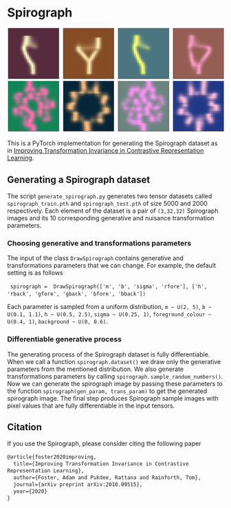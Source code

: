 # Spirograph

![Samples from Spirograph](/fig/spirograph4pic_1.png)
![Samples from Spirograph](/fig/spirograph4pic_2.png)

This is a PyTorch implementation for generating the Spirograph dataset as in [Improving Transformation Invariance in Contrastive Representation Learning](https://arxiv.org/abs/2010.09515).

## Generating a Spirograph dataset
The script `generate_spirograph.py` generates two tensor datasets called `spirograph_train.pth` and `spirograph_test.pth` of size 5000 and 2000 respectively. Each element of the dataset is a pair of `(3,32,32)` Spirograph images and its 10 corresponding generative and nuisance transformation parameters. 

### Choosing generative and transformations parameters
The input of the class `DrawSpirograph` contains generative and transformations parameters that we can change. For example, the default setting is as follows

``` spirograph =  DrawSpirograph(['m', 'b', 'sigma', 'rfore'], ['h', 'rback', 'gfore', 'gback', 'bfore', 'bback'])```

Each parameter is sampled from a uniform distribution, `m ~ U(2, 5)`, `b ~ U(0.1, 1.1)`, `h ~ U(0.5, 2.5)`, `sigma ~ U(0.25, 1)`, `foreground_colour ~ U(0.4, 1)`, `background ~ U(0, 0.6)`.


### Differentiable generative process
The generating process of the Spirograph dataset is fully differentiable. When we call a function `spirograph.dataset()` we draw only the generative parameters from the mentioned distribution. We also generate transformations parameters by calling `spirograph.sample_random_numbers()`. Now we can generate the spirograph image by passing these parameters to the function `spirograph(gen_param, trans_param)` to get the generated spirograph image. The final step produces Spirograph sample images with pixel values that are fully differentiable in the input tensors.

## Citation
If you use the Spirograph, please consider citing the following paper
```
@article{foster2020improving,
  title={Improving Transformation Invariance in Contrastive Representation Learning},
  author={Foster, Adam and Pukdee, Rattana and Rainforth, Tom},
  journal={arXiv preprint arXiv:2010.09515},
  year={2020}
}
```
